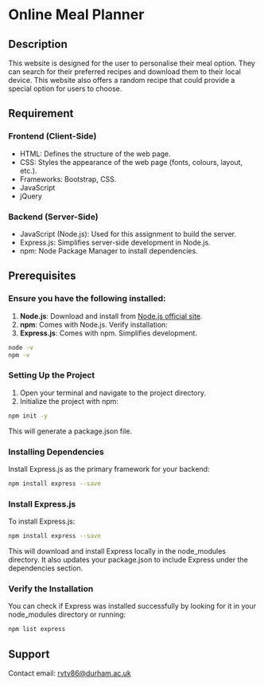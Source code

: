 # Online Meal Planner
## Description
This website is designed for the user to personalise their meal option. They can search for their preferred recipes and download them to their local device. This website also offers a random recipe that could provide a special option for users to choose.

## Requirement
### Frontend (Client-Side)
* HTML: Defines the structure of the web page.
* CSS: Styles the appearance of the web page (fonts, colours, layout, etc.).
* Frameworks: Bootstrap, CSS.
* JavaScript
* jQuery

### Backend (Server-Side)
* JavaScript (Node.js): Used for this assignment to build the server.
* Express.js: Simplifies server-side development in Node.js.
* npm: Node Package Manager to install dependencies.

## Prerequisites
### Ensure you have the following installed:
1. **Node.js**: Download and install from [Node.js official site](https://nodejs.org/).
2. **npm**: Comes with Node.js. Verify installation:
3. **Express.js**: Comes with npm. Simplifies development.
  ```bash
  node -v
  npm -v
  ```

### Setting Up the Project
1. Open your terminal and navigate to the project directory.
2. Initialize the project with npm:
  ```bash
  npm init -y
  ```
  This will generate a package.json file.

### Installing Dependencies
Install Express.js as the primary framework for your backend:
  ```bash
  npm install express --save
  ```

### Install Express.js
To install Express.js:
  ```bash
  npm install express --save
  ```
This will download and install Express locally in the node_modules directory.
It also updates your package.json to include Express under the dependencies section.

### Verify the Installation
You can check if Express was installed successfully by looking for it in your node_modules directory or running:
  ```bash
  npm list express
  ```

## Support
Contact email: rvtv86@durham.ac.uk
